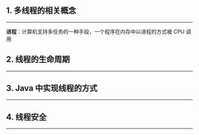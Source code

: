 ## 1. 多线程的相关概念
---
**进程**：计算机支持多任务的一种手段，一个程序在内存中以进程的方式被 CPU 调用
## 2. 线程的生命周期
---
## 3. Java 中实现线程的方式
---
## 4. 线程安全
---